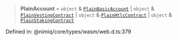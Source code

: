 > **PlainAccount** = `object` & [`PlainBasicAccount`](../interfaces/PlainBasicAccount.md) \| `object` & [`PlainVestingContract`](../interfaces/PlainVestingContract.md) \| `object` & [`PlainHtlcContract`](../interfaces/PlainHtlcContract.md) \| `object` & [`PlainStakingContract`](../interfaces/PlainStakingContract.md)

Defined in: @nimiq/core/types/wasm/web.d.ts:379
